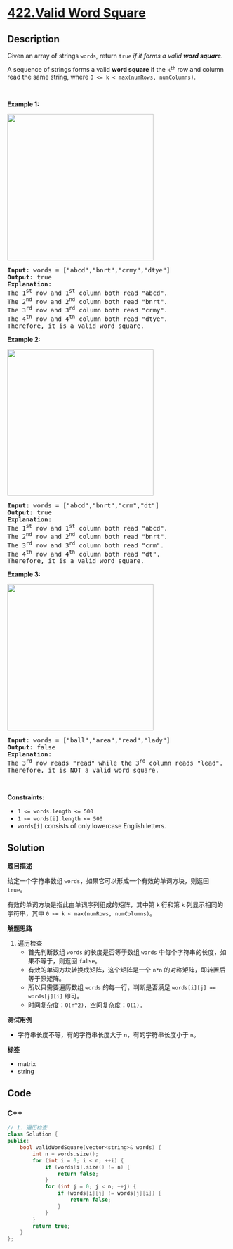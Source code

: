 # [422.Valid Word Square](https://leetcode.com/problems/valid-word-square/description/)

## Description

<p>Given an array of strings <code>words</code>, return <code>true</code> <em>if it forms a valid <strong>word square</strong></em>.</p>

<p>A sequence of strings forms a valid <strong>word square</strong> if the <code>k<sup>th</sup></code> row and column read the same string, where <code>0 &lt;= k &lt; max(numRows, numColumns)</code>.</p>

<p>&nbsp;</p>
<p><strong class="example">Example 1:</strong></p>
<img alt="" src="https://fastly.jsdelivr.net/gh/doocs/leetcode@main/solution/0400-0499/0422.Valid%20Word%20Square/images/validsq1-grid.jpg" style="width: 333px; height: 333px;" />
<pre>
<strong>Input:</strong> words = [&quot;abcd&quot;,&quot;bnrt&quot;,&quot;crmy&quot;,&quot;dtye&quot;]
<strong>Output:</strong> true
<strong>Explanation:</strong>
The 1<sup>st</sup> row and 1<sup>st</sup> column both read &quot;abcd&quot;.
The 2<sup>nd</sup> row and 2<sup>nd</sup> column both read &quot;bnrt&quot;.
The 3<sup>rd</sup> row and 3<sup>rd</sup> column both read &quot;crmy&quot;.
The 4<sup>th</sup> row and 4<sup>th</sup> column both read &quot;dtye&quot;.
Therefore, it is a valid word square.
</pre>

<p><strong class="example">Example 2:</strong></p>
<img alt="" src="https://fastly.jsdelivr.net/gh/doocs/leetcode@main/solution/0400-0499/0422.Valid%20Word%20Square/images/validsq2-grid.jpg" style="width: 333px; height: 333px;" />
<pre>
<strong>Input:</strong> words = [&quot;abcd&quot;,&quot;bnrt&quot;,&quot;crm&quot;,&quot;dt&quot;]
<strong>Output:</strong> true
<strong>Explanation:</strong>
The 1<sup>st</sup> row and 1<sup>st</sup> column both read &quot;abcd&quot;.
The 2<sup>nd</sup> row and 2<sup>nd</sup> column both read &quot;bnrt&quot;.
The 3<sup>rd</sup> row and 3<sup>rd</sup> column both read &quot;crm&quot;.
The 4<sup>th</sup> row and 4<sup>th</sup> column both read &quot;dt&quot;.
Therefore, it is a valid word square.
</pre>

<p><strong class="example">Example 3:</strong></p>
<img alt="" src="https://fastly.jsdelivr.net/gh/doocs/leetcode@main/solution/0400-0499/0422.Valid%20Word%20Square/images/validsq3-grid.jpg" style="width: 333px; height: 333px;" />
<pre>
<strong>Input:</strong> words = [&quot;ball&quot;,&quot;area&quot;,&quot;read&quot;,&quot;lady&quot;]
<strong>Output:</strong> false
<strong>Explanation:</strong>
The 3<sup>rd</sup> row reads &quot;read&quot; while the 3<sup>rd</sup> column reads &quot;lead&quot;.
Therefore, it is NOT a valid word square.
</pre>

<p>&nbsp;</p>
<p><strong>Constraints:</strong></p>

<ul>
  <li><code>1 &lt;= words.length &lt;= 500</code></li>
  <li><code>1 &lt;= words[i].length &lt;= 500</code></li>
  <li><code>words[i]</code> consists of only lowercase English letters.</li>
</ul>

## Solution

**题目描述**

给定一个字符串数组 `words`，如果它可以形成一个有效的单词方块，则返回 `true`。

有效的单词方块是指此由单词序列组成的矩阵，其中第 `k` 行和第 `k` 列显示相同的字符串，其中 `0 <= k < max(numRows, numColumns)`。

**解题思路**

1. 遍历检查
   - 首先判断数组 `words` 的长度是否等于数组 `words` 中每个字符串的长度，如果不等于，则返回 `false`。
   - 有效的单词方块转换成矩阵，这个矩阵是一个 `n*n` 的对称矩阵，即转置后等于原矩阵。
   - 所以只需要遍历数组 `words` 的每一行，判断是否满足 `words[i][j] == words[j][i]` 即可。
   - 时间复杂度：`O(n^2)`，空间复杂度：`O(1)`。

**测试用例**

- 字符串长度不等，有的字符串长度大于 `n`，有的字符串长度小于 `n`。

**标签**

- matrix
- string

<!-- code start -->
## Code

### C++

```cpp
// 1. 遍历检查
class Solution {
public:
    bool validWordSquare(vector<string>& words) {
        int n = words.size();
        for (int i = 0; i < n; ++i) {
            if (words[i].size() != n) {
                return false;
            }
            for (int j = 0; j < n; ++j) {
                if (words[i][j] != words[j][i]) {
                    return false;
                }
            }
        }
        return true;
    }
};
```

<!-- code end -->

